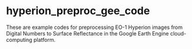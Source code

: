 # hyperion_preproc_gee_code
These are example codes for preprocessing EO-1 Hyperion images from Digital Numbers to Surface Reflectance in the Google Earth Engine cloud-computing platform.
